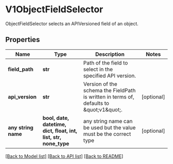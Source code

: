 # V1ObjectFieldSelector

ObjectFieldSelector selects an APIVersioned field of an object.

## Properties
Name | Type | Description | Notes
------------ | ------------- | ------------- | -------------
**field_path** | **str** | Path of the field to select in the specified API version. | 
**api_version** | **str** | Version of the schema the FieldPath is written in terms of, defaults to \&quot;v1\&quot;. | [optional] 
**any string name** | **bool, date, datetime, dict, float, int, list, str, none_type** | any string name can be used but the value must be the correct type | [optional]

[[Back to Model list]](../README.md#documentation-for-models) [[Back to API list]](../README.md#documentation-for-api-endpoints) [[Back to README]](../README.md)


